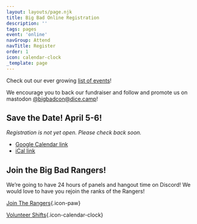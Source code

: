 ```yaml
---
layout: layouts/page.njk
title: Big Bad Online Registration
description: ''
tags: pages
event: 'online'
navGroup: Attend
navTitle: Register
order: 1
icon: calendar-clock
_template: page
---
```


Check out our ever growing [list of events](/events)!

We encourage you to back our fundraiser and follow and promote us on mastodon [@bigbadcon@dice.camp](https://dice.camp/@bigbadcon)!

## Save the Date! April 5-6!

_Registration is not yet open. Please check back soon._

* [Google Calendar link](https://www.google.com/calendar/render?action=TEMPLATE&text=Big%20Bad%20Online%202024&dates=20240406T020000Z/20240407T020000Z&details=Big%20Bad%20Online%202024%0ADate%20and%20Time%3A%20Apr%206%2C%202024%202%3A00%20AM%20-%20Apr%207%2C%202024%202%3A00%20AM%0AVenue%3A%20http%3A%2F%2Fwww.bigbadcon.com%0AJoin%20us%20for%2024hrs%20of%20panels%20with%20amazing%20game%20designers%20and%20industry%20professionals%20on%20out%20Twitch%20channel%20and%20our%20discord.&location=http%3A%2F%2Fwww.bigbadcon.com&trp=true&sf=true&output=xml#f)
* [iCal link](http://icalgen.yc.sg/?sub=Big+Bad+Online+2024&det=Join+us+for+24hrs+of+panels+with+amazing+game+designers+and+industry+professionals+on+out+Twitch+channel+and+our+discord.&tz=America%2FLos_Angeles&allday=false&sd=Apr+5%2C+2024&st=6%3A00+PM&ed=Apr+6%2C+2024&et=6%3A00+PM&venue=http%3A%2F%2Fwww.bigbadcon.com&isub=true&idt=true&iv=true&dl=1)

<!-- ## Virtual Office Hours

This year, in partnership with [Pixel Circus](https://twitter.com/ThePixelCircus), Big Bad Online is hosting Virtual Office Hours where TTRPG industry professionals will meet with creators from marginalized identities to help them advance their careers. The meetings will take place on April 1st (no joke here!) during Big Bad Online. Sounds good? Sign up here: [https://forms.gle/sDdatgUt3sAZPsyF7](https://forms.gle/sDdatgUt3sAZPsyF7 "https://forms.gle/sDdatgUt3sAZPsyF7") -->

## Join the Big Bad Rangers!

We’re going to have 24 hours of panels and hangout time on Discord! We would love to have you rejoin the ranks of the Rangers!

[Join The Rangers](/rangers){.icon-paw}

[Volunteer Shifts](/volunteer-shifts){.icon-calendar-clock}